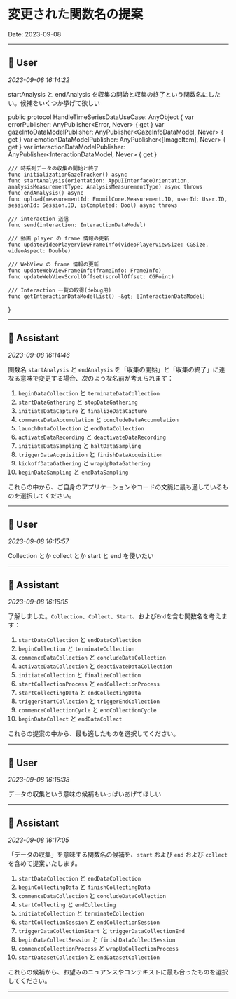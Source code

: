 # 変更された関数名の提案

Date: 2023-09-08

---

## 👤 User
*2023-09-08 16:14:22*

startAnalysis と endAnalysis を収集の開始と収集の終了という関数名にしたい。候補をいくつか挙げて欲しい

public protocol HandleTimeSeriesDataUseCase: AnyObject {
    var errorPublisher: AnyPublisher&lt;Error, Never&gt; { get }
    var gazeInfoDataModelPublisher: AnyPublisher&lt;GazeInfoDataModel, Never&gt; { get }
    var emotionDataModelPublisher: AnyPublisher&lt;[ImageItem], Never&gt; { get }
    var interactionDataModelPublisher: AnyPublisher&lt;InteractionDataModel, Never&gt; { get }

    /// 時系列データの収集の開始と終了
    func initializationGazeTracker() async
    func startAnalysis(orientation: AppUIInterfaceOrientation, analysisMeasurementType: AnalysisMeasurementType) async throws
    func endAnalysis() async
    func upload(measurementId: EmomilCore.Measurement.ID, userId: User.ID, sessionId: Session.ID, isCompleted: Bool) async throws

    /// interaction 送信
    func send(interaction: InteractionDataModel)

    /// 動画 player の frame 情報の更新
    func updateVideoPlayerViewFrameInfo(videoPlayerViewSize: CGSize, videoAspect: Double)

    /// WebView の frame 情報の更新
    func updateWebViewFrameInfo(frameInfo: FrameInfo)
    func updateWebViewScrollOffset(scrollOffset: CGPoint)
    
    /// Interaction 一覧の取得(debug用)
    func getInteractionDataModelList() -&gt; [InteractionDataModel]
}

---

## 🤖 Assistant
*2023-09-08 16:14:46*

関数名 `startAnalysis` と `endAnalysis` を「収集の開始」と「収集の終了」に連なる意味で変更する場合、次のような名前が考えられます：

1. `beginDataCollection` と `terminateDataCollection`
2. `startDataGathering` と `stopDataGathering`
3. `initiateDataCapture` と `finalizeDataCapture`
4. `commenceDataAccumulation` と `concludeDataAccumulation`
5. `launchDataCollection` と `endDataCollection`
6. `activateDataRecording` と `deactivateDataRecording`
7. `initiateDataSampling` と `haltDataSampling`
8. `triggerDataAcquisition` と `finishDataAcquisition`
9. `kickoffDataGathering` と `wrapUpDataGathering`
10. `beginDataSampling` と `endDataSampling`

これらの中から、ご自身のアプリケーションやコードの文脈に最も適しているものを選択してください。

---

## 👤 User
*2023-09-08 16:15:57*

Collection とか collect とか start と end を使いたい

---

## 🤖 Assistant
*2023-09-08 16:16:15*

了解しました。`Collection`、`Collect`、`Start`、および`End`を含む関数名を考えます：

1. `startDataCollection` と `endDataCollection`
2. `beginCollection` と `terminateCollection`
3. `commenceDataCollection` と `concludeDataCollection`
4. `activateDataCollection` と `deactivateDataCollection`
5. `initiateCollection` と `finalizeCollection`
6. `startCollectionProcess` と `endCollectionProcess`
7. `startCollectingData` と `endCollectingData`
8. `triggerStartCollection` と `triggerEndCollection`
9. `commenceCollectionCycle` と `endCollectionCycle`
10. `beginDataCollect` と `endDataCollect`

これらの提案の中から、最も適したものを選択してください。

---

## 👤 User
*2023-09-08 16:16:38*

データの収集という意味の候補もいっぱいあげてほしい

---

## 🤖 Assistant
*2023-09-08 16:17:05*

「データの収集」を意味する関数名の候補を、`start` および `end` および `collect` を含めて提案いたします。

1. `startDataCollection` と `endDataCollection`
2. `beginCollectingData` と `finishCollectingData`
3. `commenceDataCollection` と `concludeDataCollection`
4. `startCollecting` と `endCollecting`
5. `initiateCollection` と `terminateCollection`
6. `startCollectionSession` と `endCollectionSession`
7. `triggerDataCollectionStart` と `triggerDataCollectionEnd`
8. `beginDataCollectSession` と `finishDataCollectSession`
9. `commenceCollectionProcess` と `wrapUpCollectionProcess`
10. `startDatasetCollection` と `endDatasetCollection`

これらの候補から、お望みのニュアンスやコンテキストに最も合ったものを選択してください。

---
